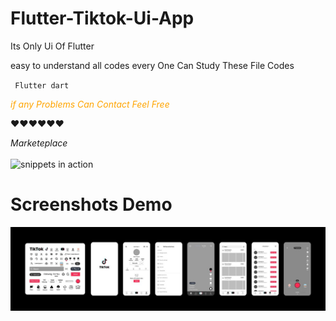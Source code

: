 #  Flutter-Tiktok-Ui-App
Its Only Ui Of Flutter

easy to understand all codes every One Can Study These File Codes

<code> Flutter dart </code>

<i> <p style="color:orange;"> if any Problems Can Contact Feel Free </p> </i>

❤❤❤❤❤❤ 

<i> Marketeplace </i>
<br> </br>
![snippets in action](https://github.com/HassanAmeer/Flutter-Pdf-Extra-All-In-One-Ui/blob/main/loadcat.gif)





# Screenshots Demo
<img src='tiktok demo.png'>
